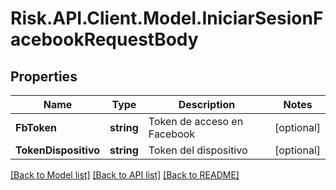 # Risk.API.Client.Model.IniciarSesionFacebookRequestBody

## Properties

Name | Type | Description | Notes
------------ | ------------- | ------------- | -------------
**FbToken** | **string** | Token de acceso en Facebook | [optional] 
**TokenDispositivo** | **string** | Token del dispositivo | [optional] 

[[Back to Model list]](../README.md#documentation-for-models) [[Back to API list]](../README.md#documentation-for-api-endpoints) [[Back to README]](../README.md)

